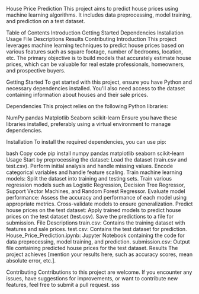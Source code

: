 House Price Prediction
This project aims to predict house prices using machine learning algorithms. It includes data preprocessing, model training, and prediction on a test dataset.

Table of Contents
Introduction
Getting Started
Dependencies
Installation
Usage
File Descriptions
Results
Contributing
Introduction
This project leverages machine learning techniques to predict house prices based on various features such as square footage, number of bedrooms, location, etc. The primary objective is to build models that accurately estimate house prices, which can be valuable for real estate professionals, homeowners, and prospective buyers.

Getting Started
To get started with this project, ensure you have Python and necessary dependencies installed. You'll also need access to the dataset containing information about houses and their sale prices.

Dependencies
This project relies on the following Python libraries:

NumPy
pandas
Matplotlib
Seaborn
scikit-learn
Ensure you have these libraries installed, preferably using a virtual environment to manage dependencies.

Installation
To install the required dependencies, you can use pip:

bash
Copy code
pip install numpy pandas matplotlib seaborn scikit-learn
Usage
Start by preprocessing the dataset:
Load the dataset (train.csv and test.csv).
Perform initial analysis and handle missing values.
Encode categorical variables and handle feature scaling.
Train machine learning models:
Split the dataset into training and testing sets.
Train various regression models such as Logistic Regression, Decision Tree Regressor, Support Vector Machines, and Random Forest Regressor.
Evaluate model performance:
Assess the accuracy and performance of each model using appropriate metrics.
Cross-validate models to ensure generalization.
Predict house prices on the test dataset:
Apply trained models to predict house prices on the test dataset (test.csv).
Save the predictions to a file for submission.
File Descriptions
train.csv: Contains the training dataset with features and sale prices.
test.csv: Contains the test dataset for prediction.
House_Price_Prediction.ipynb: Jupyter Notebook containing the code for data preprocessing, model training, and prediction.
submission.csv: Output file containing predicted house prices for the test dataset.
Results
The project achieves [mention your results here, such as accuracy scores, mean absolute error, etc.].

Contributing
Contributions to this project are welcome. If you encounter any issues, have suggestions for improvements, or want to contribute new features, feel free to submit a pull request.
sss